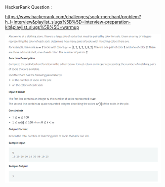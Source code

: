 HackerRank Question :

https://www.hackerrank.com/challenges/sock-merchant/problem?h_l=interview&playlist_slugs%5B%5D=interview-preparation-kit&playlist_slugs%5B%5D=warmup


<img src="https://github.com/AttilaAKINCI/hackerRankSolutions/blob/main/src/interviewpreparationkit/warmup/salesbymatch/resource/c1.png">

